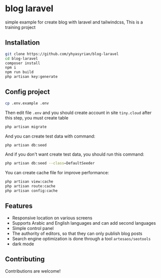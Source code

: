 # blog laravel
simple example for create blog with laravel and tailwindcss, This is a training project
## Installation
```bash
git clone https://github.com/yhyasyrian/blog-laravel
cd blog-laravel
composer install
npm i
npm run build
php artisan key:generate
```
## Config project
```bash
cp .env.example .env
```
Then edit file `.env` and you should create account in site `tiny.cloud` after this step, you must create table
```bash
php artisan migrate
```
And you can create test data with command:
```bash
php artisan db:seed
```
And if you don't want create test data, you should run this command:
```bash
php artisan db:seed --class=DefaultSeeder
```
You can create cache file for improve performance:
```bash
php artisan view:cache
php artisan route:cache
php artisan config:cache 
```
## Features
* Responsive location on various screens
* Supports Arabic and English languages and can add second languages
* Simple control panel
* The authority of editors, so that they can only publish blog posts
* Search engine optimization is done through a tool `artesaos/seotools`
* dark mode
## Contributing
Contributions are welcome!
